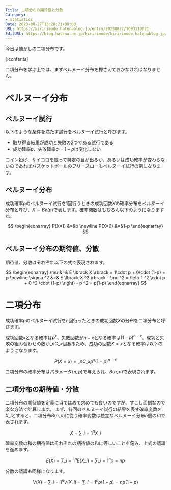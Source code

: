 ```yaml
---
Title: 二項分布の期待値と分散
Category:
- statistics
Date: 2023-08-27T13:20:21+09:00
URL: https://kiririmode.hatenablog.jp/entry/20230827/1693110021
EditURL: https://blog.hatena.ne.jp/kiririmode/kiririmode.hatenablog.jp/atom/entry/820878482962081102
---
```


今日は懐かしの二項分布です。

[:contents]

二項分布を学ぶ上では、まずベルヌーイ分布を押さえておかなければなりません。

# ベルヌーイ分布

## ベルヌーイ試行

以下のような条件を満たす試行をベルヌーイ試行と呼びます。

- 取り得る結果が成功と失敗の2つである試行である
- 成功確率$p$、失敗確率$q=1-p$は変化しない

コイン投げ、サイコロを振って特定の目が出るか、あるいは成功確率が変わらないのであればバスケットボールのフリースローもベルヌーイ試行の例になります。

## ベルヌーイ分布

成功確率$p$のベルヌーイ試行を1回行うときの成功回数$X$の確率分布をベルヌーイ分布と呼び、$X \sim Be(p)$で表します。確率関数はもちろん以下のようになりますね。

$$
\begin{eqnarray}
P(X=1) &=&p \newline
P(X=0) &=&1-p
\end{eqnarray}
$$

## ベルヌーイ分布の期待値、分散

期待値、分散はそれぞれ以下の式で表現されます。

$$
\begin{eqnarray}
\mu &=& E \lbrack X \rbrack = 1\cdot p + 0\cdot (1-p) = p \newline
\sigma ^2 &=& E \lbrack X ^2 \rbrack - \mu ^2 = \left( 1 ^2 \cdot p + 0 ^2 \cdot (1-p) \right) - p ^2 = p(1-p)
\end{eqnarray}
$$

# 二項分布

成功確率$p$のベルヌーイ試行を$n$回行ったときの成功回数$X$の分布を二項分布と呼びます。
<!-- textlint-disable -->
成功回数$x$となる確率は$p ^x$、失敗回数が$n-x$となる確率は$(1-p) ^{n-x}$、成功と失敗の組み合わせの数が$\_{n}C\_{x}$個あるため、成功の回数$X=x$となる確率は以下のようになります。
<!-- textlint-enable -->

$$
P(X=x)=\_{n}C\_{x}p ^{x} (1-p) ^{n-x}
$$

二項分布の確率分布はパラメータ$(n,p)$で与えられ、$B(n,p)$で表現されます。

## 二項分布の期待値・分散

二項分布の期待値を定義に当てはめて求めても良いのですが、すこし面倒なので楽な方法で計算します。
まず、各回のベルヌーイ試行の結果を表す確率変数を$X\_{i}$とすると、二項分布$B(n,p)$に従う確率変数は独立なベルヌーイ分布$n$個の和で表されます。

$$
X=\sum\_{i=1} ^{n} X\_{i}
$$

確率変数の和の期待値はそれぞれの期待値の和に等しいことを鑑み、上式の議論を進めます。

$$
E(X)=\sum\_{i=1} ^{n} E( X\_{i} ) =\sum\_{i=1} ^{n} p = np
$$

分散の議論も同様になります。

$$
V(X)=\sum\_{i=1} ^{n} V( X\_{i} ) = \sum\_{i=1} ^{n} p(1-p) = np(1-p)
$$
